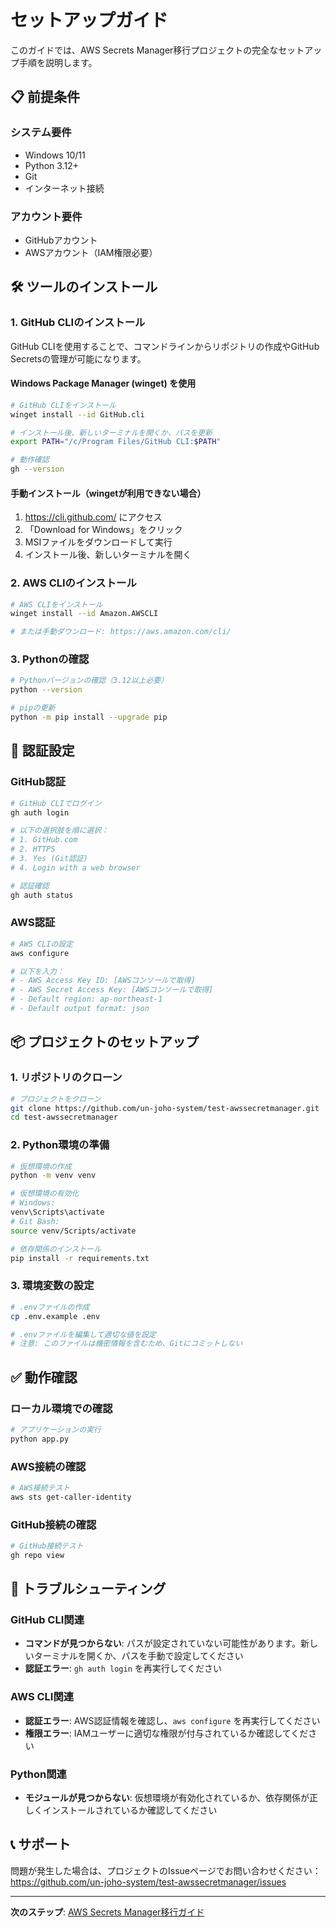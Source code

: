 # セットアップガイド

このガイドでは、AWS Secrets Manager移行プロジェクトの完全なセットアップ手順を説明します。

## 📋 前提条件

### システム要件
- Windows 10/11
- Python 3.12+
- Git
- インターネット接続

### アカウント要件
- GitHubアカウント
- AWSアカウント（IAM権限必要）

## 🛠️ ツールのインストール

### 1. GitHub CLIのインストール

GitHub CLIを使用することで、コマンドラインからリポジトリの作成やGitHub Secretsの管理が可能になります。

#### Windows Package Manager (winget) を使用
```bash
# GitHub CLIをインストール
winget install --id GitHub.cli

# インストール後、新しいターミナルを開くか、パスを更新
export PATH="/c/Program Files/GitHub CLI:$PATH"

# 動作確認
gh --version
```

#### 手動インストール（wingetが利用できない場合）
1. https://cli.github.com/ にアクセス
2. 「Download for Windows」をクリック
3. MSIファイルをダウンロードして実行
4. インストール後、新しいターミナルを開く

### 2. AWS CLIのインストール

```bash
# AWS CLIをインストール
winget install --id Amazon.AWSCLI

# または手動ダウンロード: https://aws.amazon.com/cli/
```

### 3. Pythonの確認
```bash
# Pythonバージョンの確認（3.12以上必要）
python --version

# pipの更新
python -m pip install --upgrade pip
```

## 🔑 認証設定

### GitHub認証
```bash
# GitHub CLIでログイン
gh auth login

# 以下の選択肢を順に選択：
# 1. GitHub.com
# 2. HTTPS
# 3. Yes (Git認証)
# 4. Login with a web browser

# 認証確認
gh auth status
```

### AWS認証
```bash
# AWS CLIの設定
aws configure

# 以下を入力：
# - AWS Access Key ID: [AWSコンソールで取得]
# - AWS Secret Access Key: [AWSコンソールで取得]
# - Default region: ap-northeast-1
# - Default output format: json
```

## 📦 プロジェクトのセットアップ

### 1. リポジトリのクローン
```bash
# プロジェクトをクローン
git clone https://github.com/un-joho-system/test-awssecretmanager.git
cd test-awssecretmanager
```

### 2. Python環境の準備
```bash
# 仮想環境の作成
python -m venv venv

# 仮想環境の有効化
# Windows:
venv\Scripts\activate
# Git Bash:
source venv/Scripts/activate

# 依存関係のインストール
pip install -r requirements.txt
```

### 3. 環境変数の設定
```bash
# .envファイルの作成
cp .env.example .env

# .envファイルを編集して適切な値を設定
# 注意: このファイルは機密情報を含むため、Gitにコミットしない
```

## ✅ 動作確認

### ローカル環境での確認
```bash
# アプリケーションの実行
python app.py
```

### AWS接続の確認
```bash
# AWS接続テスト
aws sts get-caller-identity
```

### GitHub接続の確認
```bash
# GitHub接続テスト
gh repo view
```

## 🚨 トラブルシューティング

### GitHub CLI関連
- **コマンドが見つからない**: パスが設定されていない可能性があります。新しいターミナルを開くか、パスを手動で設定してください
- **認証エラー**: `gh auth login` を再実行してください

### AWS CLI関連
- **認証エラー**: AWS認証情報を確認し、`aws configure` を再実行してください
- **権限エラー**: IAMユーザーに適切な権限が付与されているか確認してください

### Python関連
- **モジュールが見つからない**: 仮想環境が有効化されているか、依存関係が正しくインストールされているか確認してください

## 📞 サポート

問題が発生した場合は、プロジェクトのIssueページでお問い合わせください：
https://github.com/un-joho-system/test-awssecretmanager/issues

---

**次のステップ**: [AWS Secrets Manager移行ガイド](migration-guide.md)